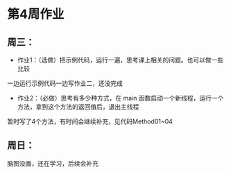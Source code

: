 # 第4周作业 #
## 周三： ##
- 作业1：（选做）把示例代码，运行一遍，思考课上相关的问题。也可以做一些比较

一边运行示例代码一边写作业二，还没完成

- 作业2：（必做）思考有多少种方式，在 main 函数启动一个新线程，运行一个方法，拿到这个方法的返回值后，退出主线程

暂时写了4个方法，有时间会继续补充，见代码Method01~04

## 周日： ##
脑图没画，还在学习，后续会补充